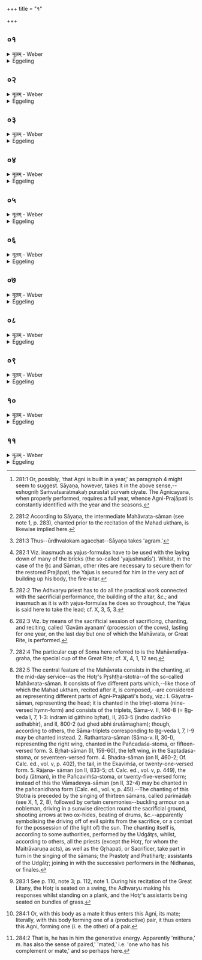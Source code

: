 +++
title = "१"

+++

##  ०१
<details><summary>मूलम् - Weber</summary>

अग्नि᳘रेष᳘ पुर᳘स्ताच्चीयते॥  
संवत्सर᳘ उप᳘रिष्टान्मह᳘दुक्थं᳘ शस्यते प्रजा᳘पतेर्वि᳘स्रस्तस्या᳘ग्रं र᳘सोऽगछत्॥
</details>

<details><summary>Eggeling</summary>

1. In the first place that Agni (the Fire-altar), the year, is built [^egg_518]; thereafter the Great Litany (mahad uktham) is recited [^egg_519]. When Prajāpati became relaxed, the vital fluid flowed upwards [^egg_520].

[^egg_518]: 281:1 Or, possibly, 'that Agni is built in a year,' as paragraph 4 might seem to suggest. Sāyaṇa, however, takes it in the above sense,--eshogniḥ Saṁvatsarātmakaḥ purastāt pūrvaṁ ciyate. The Agnicayana, when properly performed, requires a full year, whence Agni-Prajāpati is constantly identified with the year and the seasons.

[^egg_519]: 281:2 According to Sāyaṇa, the intermediate Mahāvrata-sāman (see note 1, p. 283), chanted prior to the recitation of the Mahad uktham, is likewise implied here.

[^egg_520]: 281:3 Thus--ūrdhvalokam agaccḥat--Sāyaṇa takes 'agram.'
</details>

##  ०२
<details><summary>मूलम् - Weber</summary>

स यः स᳘ प्रजा᳘पतिर्व्य᳘स्रंसत॥  
संवत्सरः सो᳘ऽथ या᳘न्यस्य ता᳘नि प᳘र्वाणि व्य᳘स्रंसन्ताहोरात्रा᳘णि ता᳘नि॥
</details>

<details><summary>Eggeling</summary>

2. Now, that Prajāpati who became relaxed is the year; and those joints of his which became relaxed are the days and nights.
</details>

##  ०३
<details><summary>मूलम् - Weber</summary>

स यः स᳘ संवत्सरः᳘ प्रजा᳘पतिर्व्य᳘स्रंसत॥  
अय᳘मेव सॗ योऽय᳘मग्नि᳘श्चीयते᳘ऽथ या᳘न्यस्य ता᳘न्यहोरात्रा᳘णि प᳘र्वाणि व्य᳘स्रंसन्ते᳘ष्टका एव तास्तद्य᳘देता᳘ उपद᳘धाति या᳘न्येॗवास्य ता᳘न्यहोरात्रा᳘णि प᳘र्वाणि व्य᳘स्रंसन्त ता᳘न्यस्मिन्नेतत्प्र᳘तिदधाति त᳘देतद᳘त्रैव य᳘जुश्चितम᳘त्राप्त᳘म्॥
</details>

<details><summary>Eggeling</summary>

3. And that Prajāpati who became relaxed is this very Fire-altar which here is built; and those joints of his, the days and nights, which became relaxed are no other than the bricks;--thus, when he lays down these (in the layers of the altar), he thereby restores to him those joints of his, the days and nights, which had become relaxed: and thus

it is even in this (building of the altar) that this Yajus is built up [^egg_521] and secured (for Prajāpati).

[^egg_521]: 282:1 Viz. inasmuch as yajus-formulas have to be used with the laying down of many of the bricks (the so-called 'yajushmatīs'). Whilst, in the case of the R̥c and Sāman, other rites are necessary to secure them for the restored Prajāpati, the Yajus is secured for him in the very act of building up his body, the fire-altar.
</details>

##  ०४
<details><summary>मूलम् - Weber</summary>

अ᳘थॗ योऽस्य सो᳘ऽग्रं रसो᳘ऽगछत्॥  
महत्त᳘दुक्थं त᳘मस्य तं र᳘समृक्सामा᳘भ्याम᳘नुयन्ति तद्यत्त᳘त्र य᳘जुः पुर᳘स्तादे᳘त्यभिनेॗतैव त᳘देति य᳘थादो᳘ मेऽमुत्रै᳘कं तदा᳘हरिष्यामी᳘त्येवं त्॥
</details>

<details><summary>Eggeling</summary>

4. And that vital fluid (essence) of his which flowed upwards (became) the Great Litany: it is in quest of that vital fluid that (the priests) go by means of the R̥c and Sāman. And when the Yajus marches in front in this (quest) [^egg_522], it is in order to fetch something that that (Veda) goes--even as (one might say), 'That one thing there is mine, I will fetch it,' so does that Yajus go in front (or forward). That (vital fluid) they obtain in the course of a year [^egg_523].

[^egg_522]: 282:2 The Adhvaryu priest has to do all the practical work connected with the sacrificial performance, the building of the altar, &c.; and inasmuch as it is with yajus-formulas he does so throughout, the Yajus is said here to take the lead; cf. X, 3, 5, 3.

[^egg_523]: 282:3 Viz. by means of the sacrificial session of sacrificing, chanting, and reciting, called 'Gavām ayanam' (procession of the cows), lasting for one year, on the last day but one of which the Mahāvrata, or Great Rite, is performed.
</details>

##  ०५
<details><summary>मूलम् - Weber</summary>

त᳘मध्वर्युर्ग्र᳘हेण गृह्णाति॥  
य᳘द्गृह्णा᳘ति त᳘स्माद्ग्र᳘हस्त᳘स्मिअद्य᳘जुः पुर᳘स्तादेति त᳘ᳫं᳘ संवत्सर᳘ आप्नुवन्ति न्नुद्गाता᳘ महाव्रते᳘न र᳘सं दधाति स᳘र्वाणि हैता᳘नि सा᳘मानि य᳘न्महाव्रतं त᳘दस्मिन्त्स᳘र्वैः सा᳘मभी र᳘सं दधाति त᳘स्मिन्हो᳘ता महॗतोक्थे᳘न र᳘सं दधाति स᳘र्वा हैता ऋ᳘चो य᳘न्मह᳘दुक्थं त᳘दस्मिन्त्स᳘र्वाभिरृग्भी र᳘सं दधाति॥
</details>

<details><summary>Eggeling</summary>

5. The Adhvaryu takes (draws) it by means of the Graha (Soma-cup); and inasmuch as he thereby takes (grab) it, it is (called) Graha [^egg_524]. The Udgātr̥ puts the vital fluid into it by means of the (sāman of the) Great Rite (mahāvrata [^egg_525]); but, indeed, the

[^egg_524]: 282:4 The particular cup of Soma here referred to is the Mahāvratīya-graha, the special cup of the Great Rite; cf. X, 4, 1, 12 seq.

[^egg_525]: 282:5 The central feature of the Mahāvrata consists in the chanting, at the mid-day service--as the Hotr̥'s Pr̥shṭḥa-stotra--of the so-called Mahāvrata-sāman. It consists of five different parts which,--like those of which the Mahad uktham, recited after it, is  composed,--are considered as representing different parts of Agni-Prajāpati's body, viz.: I. Gāyatra-sāman, representing the head; it is chanted in the trivr̥t-stoma (nine-versed hymn-form) and consists of the triplets, Sāma-v. II, 146-8 (= R̥g-veda I, 7, 1-3: indram id gāthino br̥hat), II, 263-5 (indro dadhīko asthabhir), and II, 800-2 (ud ghed abhi śrutāmagham); though, according to others, the Sāma-triplets corresponding to R̥g-veda I, 7, I-9 may be chanted instead. 2. Rathantara-sāman (Sāma-v. II, 30-I), representing the right wing, chanted in the Pañcadaśa-stoma, or fifteen-versed form. 3. Br̥hat-sāman (II, 159-60), the left wing, in the Saptadaśa-stoma, or seventeen-versed form. 4. Bhadra-sāman (on II, 460-2; Of. Calc. ed., vol. v, p. 402), the tail, in the Ekaviṁśa, or twenty-one-versed form. 5. Rājana- sāman (on II, 833-5; cf. Calc. ed., vol. v, p. 449), the body (ātman), in the Pañcaviṁśa-stoma, or twenty-five-versed form; instead of this the Vāmadevya-sāman (on II, 32-4) may be chanted in the pañcanidhana form (Calc. ed., vol. v, p. 45I).--The chanting of this Stotra is preceded by the singing of thirteen sāmans, called parimādaḥ (see X, 1, 2, 8), followed by certain ceremonies--buckling armour on a nobleman, driving in a sunwise direction round the sacrificial ground, shooting arrows at two ox-hides, beating of drums, &c.--apparently symbolising the driving off of evil spirits from the sacrifice, or a combat for the possession of (the light of) the sun. The chanting itself is, according to some authorities, performed by the Udgātr̥s, whilst, according to others, all the priests (except the Hotr̥, for whom the Maitrāvaruṇa acts), as well as the Gr̥hapati, or Sacrificer, take part in turn in the singing of the sāmans; the Prastotr̥ and Pratihartr̥; assistants of the Udgātr̥; joining in with the successive performers in the Nidhanas, or finales.

 (sāman of the) Great Rite is (equivalent to) all these (other) sāmans (hymn-tunes): it is thus by means of all the hymn-tunes that he puts the vital fluid therein. The Hotr̥ puts the vital fluid therein by means of the Great Litany; but, indeed, the Great Litany is the same as all these ric (hymn-verses) [^egg_526]: it is thus by means of all the hymn-verses that he puts the vital fluid into it (the Soma-cup).

[^egg_526]: 283:1 See p. 110, note 3; p. 112, note 1. During his recitation of the Great Litany, the Hotr̥ is seated on a swing, the Adhvaryu  making his responses whilst standing on a plank, and the Hotr̥'s assistants being seated on bundles of grass.
</details>

##  ०६
<details><summary>मूलम् - Weber</summary>

ते᳘ यदा᳘ स्तुव᳘ते यॗदानुश᳘ᳫं᳘सति॥  
अ᳘थास्मिन्नेतं व᳘षट्कृते जुहोति त᳘देनमेष रसो᳘ऽप्येति न वै᳘ महाव्रत᳘मिद᳘ᳫं᳘ स्तुतं᳘ शेत इ᳘ति पश्यन्तिॗ नो मह᳘दिद᳘मुक्थमि᳘त्यग्नि᳘मेव᳘ पश्यन्त्यात्मा ह्य᳘ग्निस्त᳘देनमेते᳘ उभे र᳘सो भूत्वा᳘पीत ऋ᳘क्च सा᳘म च त᳘दुभे᳘ ऋक्सामे य᳘जुर᳘पीतः॥
</details>

<details><summary>Eggeling</summary>

6. When those (Udgātr̥s) chant (the stotra), and when he (the Hotr̥) recites (the śastra) afterwards, then he (the Adhvaryu) offers that (vital fluid, in the form of Soma) unto him (Agni-Prajāpati) at the Vashaṭ-call; and thus this vital fluid enters him. For, indeed, they do not see it to be the Great Rite that lies there being praised, nor the Great Litany, but it is Agni alone they see; for Agni is the self (body), and thus those two, the R̥c and the Sāman, enter him in the form of the vital fluid; and thus they both enter (join) the Yajus.
</details>

##  ०७
<details><summary>मूलम् - Weber</summary>

स᳘ एष᳘ मिथुॗनोऽग्निः᳟॥  
प्रथमा᳘ च चि᳘तिर्द्विती᳘या च तृती᳘या च चतुर्थी चा᳘थ पञ्चम्यै चि᳘तेर्य᳘श्चिॗतेऽग्नि᳘र्निधीय᳘ते त᳘न्मिथुन᳘म् मिथुन᳘ उ एॗवाय᳘माॗत्मा॥
</details>

<details><summary>Eggeling</summary>

7. Now, that Agni (fire-altar) consists of pairs--the first layer and the second, and the third and fourth; and of the fifth layer the fire which is placed on the built (altar) is the mate. And, indeed, this body consists of pairs.
</details>

##  ०८
<details><summary>मूलम् - Weber</summary>

अङ्गु᳘ष्ठा इ᳘ति पु᳘मांसः॥  
अङ्गु᳘लय इ᳘ति स्त्रि᳘यः क᳘र्णावि᳘ति पु᳘मांसौ भ्रु᳘वावि᳘ति स्त्रि᳘या ओ᳘ष्ठावि᳘ति पु᳘मांसौ ना᳘सिके इ᳘ति स्त्रि᳘यौ द᳘न्ता इ᳘ति पु᳘मांसो जिह्वे᳘ति स्त्री स᳘र्व एव᳘ मिथुॗनः सोऽने᳘न मिथुने᳘नात्म᳘नैत᳘म् मिथुन᳘मग्निम᳘प्येति॥
</details>

<details><summary>Eggeling</summary>

8. The thumbs (and great toes, 'aṅgushṭḥa,' m.) are males, and the fingers and toes ('aṅguli,' f.) females; the ears ('karṇa' m.) are males, and the eyebrows ('bhrū,' f.) females; the lips ('oshṭḥa,' m.) are males, and the nostrils ('nāsikā,' f.) females; the teeth ('danta,' m.) are males, and the tongue ('jihvā,' f.) is a female: indeed the whole (body) consists of pairs, and with this body, consisting of pairs, that (vital fluid) enters this Agni (the fire-altar), consisting of pairs [^egg_527].

[^egg_527]: 284:1 Or, with this body as a mate it thus enters this Agni, its mate; literally, with this body forming one of a (productive) pair, it thus enters this Agni, forming one (i. e. the other) of a pair.
</details>

##  ०९
<details><summary>मूलम् - Weber</summary>

एषात्रा᳘पीतिः॥  
अप्य᳘हैव᳘म् मिथुन᳘ इत्थ᳘ᳫं᳘ हॗ त्वेवा᳘पि मिथुनो वा᳘गेॗवेॗयं योऽय᳘मग्नि᳘श्चितो᳘ वाचा हि᳘ चीयते᳘ऽथ य᳘श्चिॗतेऽग्नि᳘र्निधीय᳘ते स᳘ प्राणः प्राणो वै᳘ वाचो वृ᳘षा प्राणो᳘ मिथुनं वा᳘ग्वेॗवाय᳘मात्मा᳘थ य᳘ आत्म᳘न्प्राणस्त᳘न्मिथुॗनᳫं सोऽने᳘न मिथुने᳘नात्म᳘नैत᳘म् मिथुन᳘मग्निम᳘प्येति॥
</details>

<details><summary>Eggeling</summary>

9. This, then, is the entering therein;--even thus, indeed, he (Agni) consists of pairs [^egg_528]; but in this

[^egg_528]: 284:2 That is, he has in him the generative energy. Apparently  'mithuna,' m. has also the sense of paired,' 'mated,' i.e. 'one who has his complement or mate,' and so perhaps here.

way also he consists of pairs:--the fire-altar here built up is no other than this speech, for with speech it is built up; and the fire which is placed on the built (altar) is the breath; and the breath ('prāṇa,' m.) is the male, the mate, of speech ('vāc,' f.). And, indeed, this body is speech; and the breath which is in the body is its mate: with this mated body that (vital fluid) thus enters into the mated Agni.
</details>

##  १०
<details><summary>मूलम् - Weber</summary>

एॗषो अत्रा᳘पीतिः॥  
न᳘ ह वा᳘ अस्यापुत्र᳘तायै का᳘ चन᳘ शङ्का᳘ भवति य᳘ एव᳘मेतौ᳘ मिथुना᳘वात्मा᳘नं चाग्निं᳘ च वेदा᳘न्नᳫं हॗ त्वेॗवाय᳘मात्मा द᳘क्षिणा᳘न्नं वनुते यो᳘ न आत्मे᳘ति ह्यप्यृ᳘षिणाॗभ्युक्तम्॥
</details>

<details><summary>Eggeling</summary>

10. This also is the entering therein;--there is indeed no fear of him (Agni) being without offspring to whosoever thus knows these two, the body and Agni, to be a pair; but, indeed, this body is food, as is said by the R̥shi (R̥g-veda X, 107, 7), 'The Dakshiṇā winneth food which is our own self (breath).'
</details>

##  ११
<details><summary>मूलम् - Weber</summary>

त᳘दिदम᳘न्नं जग्धं᳘ द्वेधा᳘ भवति॥  
य᳘दस्यामृ᳘तमूर्ध्वं तन्ना᳘भेरूर्ध्वै᳘ प्राणैरु᳘च्चरति त᳘द्वायुम᳘प्येत्य᳘थ यन्म᳘र्त्यम् प᳘राक् तन्ना᳘भिम᳘त्येति त᳘द्द्वय᳘म् भूॗत्वेमाम᳘प्येति मू᳘त्रं च पु᳘रीषं च तद्य᳘दिमा᳘मप्ये᳘तिॗ योऽय᳘मग्नि᳘श्चितस्तं तद᳘प्येत्य᳘थ य᳘द्वायु᳘मप्ये᳘ति य᳘श्चिॗतेऽग्नि᳘र्निधीय᳘ते तं तद᳘प्येत्येॗषो एवात्रा᳘पीतिः॥
</details>
<details><summary>Eggeling</summary>

11. Now, this food, when eaten, becomes of two kinds,--that part of it which is immortal (remains) above the navel: by the upward vital airs it moves upwards and enters the air; but that part of it which is mortal tends to move away: it passes beyond the navel, and, having become twofold, enters this (earth), as urine and faeces. Now that which enters this (earth) enters the fire-altar [^sbe4346.htmegg_529] built here; and that which enters the air enters that fire which is placed on the built (altar). This also is the entering therein.
</details>

